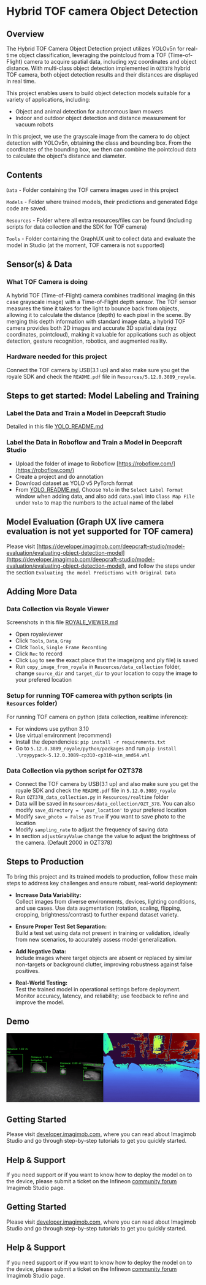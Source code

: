 ﻿# Hybrid TOF camera Object Detection

## Overview

The Hybrid TOF Camera Object Detection project utilizes YOLOv5n for real-time object classification, leveraging the pointcloud from a TOF (Time-of-Flight) camera to acquire spatial data, including xyz coordinates and object distance. With multi-class object detection implemented in `OZT378` hybrid TOF camera, both object detection results and their distances are displayed in real time.

This project enables users to build object detection models suitable for a variety of applications, including:

- Object and animal detection for autonomous lawn mowers
- Indoor and outdoor object detection and distance measurement for vacuum robots

In this project, we use the grayscale image from the camera to do object detection with YOLOv5n, obtaining the class and bounding box. From the coordinates of the bounding box, we then can combine the pointcloud data to calculate the object's distance and diameter.

## Contents

`Data` 	- Folder containing the TOF camera images used in this project

`Models` - Folder where trained models, their predictions and generated Edge code are saved.

`Resources` - Folder where all extra resources/files can be found (including scripts for data collection and the SDK for TOF camera)

`Tools`	- Folder containing the GraphUX unit to collect data and evaluate the model in Studio (at the moment, TOF camera is not supported)

## Sensor(s) & Data

### What TOF Camera is doing

A hybrid TOF (Time-of-Flight) camera combines traditional imaging (in this case grayscale image) with a Time-of-Flight depth sensor. The TOF sensor measures the time it takes for the light to bounce back from objects, allowing it to calculate the distance (depth) to each pixel in the scene. By merging this depth information with standard image data, a hybrid TOF camera provides both 2D images and accurate 3D spatial data (xyz coordinates, pointcloud), making it valuable for applications such as object detection, gesture recognition, robotics, and augmented reality.

### Hardware needed for this project

Connect the TOF camera by USB(3.1 up) and also make sure you get the royale SDK and check the `README.pdf` file in `Resources/5.12.0.3089_royale`.

## Steps to get started: Model Labeling and Training

### Label the Data and Train a Model in Deepcraft Studio

Detailed in this file [YOLO_README.md](Resources/YOLO_README.md)

### Label the Data in Roboflow and Train a Model in Deepcraft Studio

* Upload the folder of image to Roboflow [https://roboflow.com/](https://roboflow.com/)
* Create a project and do annotation
* Download dataset as YOLO v5 PyTorch format
* From [YOLO_README.md](Resources/YOLO_README.md), Choose `Yolo` in the `Select Label Format` window when adding data, and also add `data.yaml` into `Class Map File` under `Yolo` to map the numbers to the actual name of the label 

## Model Evaluation (Graph UX live camera evaluation is not yet supported for TOF camera)

Please visit [https://developer.imagimob.com/deepcraft-studio/model-evaluation/evaluating-object-detection-model](https://developer.imagimob.com/deepcraft-studio/model-evaluation/evaluating-object-detection-model), and follow the steps under the section `Evaluating the model Predictions with Original Data`

## Adding More Data

### Data Collection via Royale Viewer

Screenshots in this file [ROYALE_VIEWER.md](Resources/ROYALE_VIEWER.md)

* Open royaleviewer
* Click `Tools`, `Data`, `Gray`
* Click `Tools`, `Single Frame Recording`
* Click `Rec` to record
* Click `Log` to see the exact place that the image(png and ply file) is saved
* Run `copy_image_from_royale` in `Resources/data_collection` folder, change `source_dir` and `target_dir` to your location to copy the image to your prefered location

### Setup for running TOF camerea with python scripts (in `Resources` folder)

For running TOF camera on python (data collection, realtime inference):

* For windows use python 3.10
* Use virtual environment (recommend)
* Install the dependencies: `pip install -r requirements.txt`
* Go to `5.12.0.3089_royale/python/packages` and run `pip install .\roypypack-5.12.0.3089-cp310-cp310-win_amd64.whl`

### Data Collection via python script for OZT378

* Connect the TOF camera by USB(3.1 up) and also make sure you get the royale SDK and check the `README.pdf` file in `5.12.0.3089_royale`
* Run `OZT378_data_collection.py` in `Resources/realtime` folder
* Data will be saved in `Resources/data_collection/OZT_378`. You can also modify `save_directory = 'your_location'` to your prefered location
* Modify `save_photo = False` as `True` if you want to save photo to the location
* Modify `sampling_rate` to adjust the frequency of saving data
* In section `adjustGrayValue` change the value to adjust the brightness of the camera. (Default 2000 in OZT378)

## Steps to Production

To bring this project and its trained models to production, follow these main steps to address key challenges and ensure robust, real-world deployment:

- **Increase Data Variability:**  
  Collect images from diverse environments, devices, lighting conditions, and use cases. Use data augmentation (rotation, scaling, flipping, cropping, brightness/contrast) to further expand dataset variety.

- **Ensure Proper Test Set Separation:**  
  Build a test set using data not present in training or validation, ideally from new scenarios, to accurately assess model generalization.

- **Add Negative Data:**  
  Include images where target objects are absent or replaced by similar non-targets or background clutter, improving robustness against false positives.

- **Real-World Testing:**  
  Test the trained model in operational settings before deployment. Monitor accuracy, latency, and reliability; use feedback to refine and improve the model.

## Demo

![Demo GIF](Resources/tof_gif.gif)

## Getting Started

Please visit [developer.imagimob.com](https://developer.imagimob.com), where you can read about Imagimob Studio and go through step-by-step tutorials to get you quickly started.

## Help & Support

If you need support or if you want to know how to deploy the model on to the device, please submit a ticket on the Infineon [community forum ](https://community.infineon.com/t5/Imagimob/bd-p/Imagimob/page/1) Imagimob Studio page.
## Getting Started

Please visit [developer.imagimob.com](https://developer.imagimob.com), where you can read about Imagimob Studio and go through step-by-step tutorials to get you quickly started.

## Help & Support

If you need support or if you want to know how to deploy the model on to the device, please submit a ticket on the Infineon [community forum ](https://community.infineon.com/t5/Imagimob/bd-p/Imagimob/page/1) Imagimob Studio page.